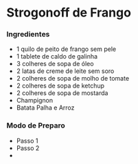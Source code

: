 # Strogonoff de Frango 

### Ingredientes

- 1 quilo de peito de frango sem pele
- 1 tablete de caldo de galinha
- 3 colheres de sopa de óleo
- 2 latas de creme de leite sem soro
- 2 colheres de sopa de molho de tomate 
- 2 colheres de sopa de ketchup
- 2 colheres de sopa de mostarda
- Champignon
- Batata Palha e Arroz 

### Modo de Preparo

- Passo 1
- Passo 2
- 